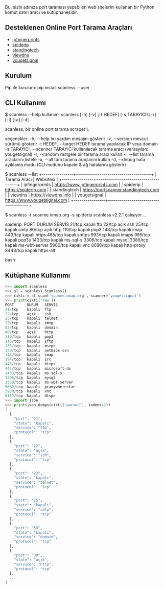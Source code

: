 



Bu, sizin adınıza port taraması yapabilen web sitelerini kullanan bir Python komut satırı aracı ve kütüphanesidir.

## Desteklenen Online Port Tarama Araçları

* [ipfingerprints](http://www.ipfingerprints.com/portscan.php)
* [spiderip](https://spiderip.com/online-port-scan.php)
* [standingtech](https://portscanner.standingtech.com/)
* [viewdns](http://viewdns.info/)
* [yougetsignal](http://www.yougetsignal.com/tools/open-ports/)

## Kurulum

Pip ile kurulum:  pip install scanless --user

## CLI Kullanımı

$ scanless --help
kullanım: scanless [-h] [-v] [-t HEDEF] [-s TARAYICI] [-r] [-l] [-a] [-d]

scanless, bir online port tarama scraper'ı.

seçenekler:
-h, --help bu yardım mesajını gösterir
-v, --version mevcut sürümü gösterir
-t HEDEF, --target HEDEF
tarama yapılacak IP veya domain
-s TARAYICI, --scanner TARAYICI
kullanılacak tarama aracı (varsayılan: yougetsignal)
-r, --random rastgele bir tarama aracı kullan
-l, --list tarama araçlarını listele
-a, --all tüm tarama araçlarını kullan
-d, --debug hata ayıklama modu (CLI modunu kapatır & ağ hatalarını gösterir)

$ scanless --list
+----------------+--------------------------------------+
| Tarama Aracı | Websitesi |
+----------------+--------------------------------------+
| ipfingerprints | https://www.ipfingerprints.com |
| spiderip | https://spiderip.com |
| standingtech | https://portscanner.standingtech.com |
| viewdns | https://viewdns.info |
| yougetsignal | https://www.yougetsignal.com |
+----------------+--------------------------------------+

$ scanless -t scanme.nmap.org -s spiderip
scanless v2.2.1 çalışıyor ...

spiderip:
PORT DURUM SERVİS
21/tcp kapalı ftp
22/tcp açık ssh
25/tcp kapalı smtp
80/tcp açık http
110/tcp kapalı pop3
143/tcp kapalı imap
443/tcp kapalı https
465/tcp kapalı smtps
993/tcp kapalı imaps
995/tcp kapalı pop3s
1433/tcp kapalı ms-sql-s
3306/tcp kapalı mysql
3389/tcp kapalı ms-wbt-server
5900/tcp kapalı vnc
8080/tcp kapalı http-proxy
8443/tcp kapalı https-alt

bash


## Kütüphane Kullanımı

```python
>>> import scanless
>>> sl = scanless.Scanless()
>>> cikti = sl.scan('scanme.nmap.org', scanner='yougetsignal')
>>> print(cikti['raw'])
PORT      DURUM   SERVİS
21/tcp    kapalı  ftp
22/tcp    açık    ssh
23/tcp    kapalı  telnet
25/tcp    kapalı  smtp
53/tcp    kapalı  domain
80/tcp    açık    http
110/tcp   kapalı  pop3
115/tcp   kapalı  sftp
135/tcp   kapalı  msrpc
139/tcp   kapalı  netbios-ssn
143/tcp   kapalı  imap
194/tcp   kapalı  irc
443/tcp   kapalı  https
445/tcp   kapalı  microsoft-ds
1433/tcp  kapalı  ms-sql-s
3306/tcp  kapalı  mysql
3389/tcp  kapalı  ms-wbt-server
5632/tcp  kapalı  pcanywherestat
5900/tcp  kapalı  vnc
6112/tcp  kapalı  dtspc
>>> import json
>>> print(json.dumps(cikti['parsed'], indent=2))
[
  {
    "port": "21",
    "state": "kapalı",
    "service": "ftp",
    "protocol": "tcp"
  },
  {
    "port": "22",
    "state": "açık",
    "service": "ssh",
    "protocol": "tcp"
  },
  {
    "port": "23",
    "state": "kapalı",
    "service": "telnet",
    "protocol": "tcp"
  },
  {
    "port": "25",
    "state": "kapalı",
    "service": "smtp",
    "protocol": "tcp"
  },
  {
    "port": "53",
    "state": "kapalı",
    "service": "domain",
    "protocol": "tcp"
  },
  {
    "port": "80",
    "state": "açık",
    "service": "http",
    "protocol": "tcp"
  },
  ...
]
